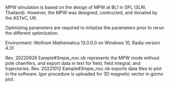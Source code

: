 MPW simulation is based on the design of MPW at BL1 in SPL (SLRI, Thailand). However, the MPW was designed, contructed, and donated by the ASTeC, UK.

Optimizing parameters are required to initialize the parameters prior to rerun the different optimization.

Environment: Wolfram Mathematica 13.0.0.0 on Windows 10, Radia version 4.31

Rev. 20220926
Eample#3mpw_noc.nb represents the MPW mode without pole chamfers, and export data in text for field, field integral, and trajectories.
Rev. 20221012
Eample#3mpw_noc.nb exports data files to plot in the software. Igor procedure is uploaded for 3D magnetic vector in gizmo plot.
